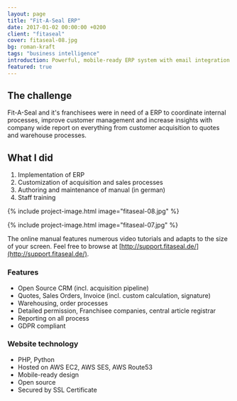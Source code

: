 ```yaml
---
layout: page
title: "Fit-A-Seal ERP"
date: 2017-01-02 00:00:00 +0200
client: "fitaseal"
cover: fitaseal-08.jpg
bg: roman-kraft
tags: "business intelligence"
introduction: Powerful, mobile-ready ERP system with email integration.
featured: true
---
```


## The challenge

Fit-A-Seal and it's franchisees were in need of a ERP to coordinate internal processes, improve customer management and increase insights with company wide report on everything from customer acquisition to quotes and warehouse processes.

## What I did

1. Implementation of ERP
2. Customization of acquisition and sales processes
2. Authoring and maintenance of manual (in german)
3. Staff training

{% include project-image.html image="fitaseal-08.jpg" %}

{% include project-image.html image="fitaseal-07.jpg" %}

The online manual features numerous video tutorials and adapts to the size of your screen. Feel free to browse at [http://support.fitaseal.de/](http://support.fitaseal.de/).

### Features

- Open Source CRM (incl. acquisition pipeline)
- Quotes, Sales Orders, Invoice (incl. custom calculation, signature)
- Warehousing, order processes
- Detailed permission, Franchisee companies, central article registrar
- Reporting on all process
- GDPR compliant

### Website technology

- PHP, Python
- Hosted on AWS EC2, AWS SES, AWS Route53
- Mobile-ready design
- Open source
- Secured by SSL Certificate
